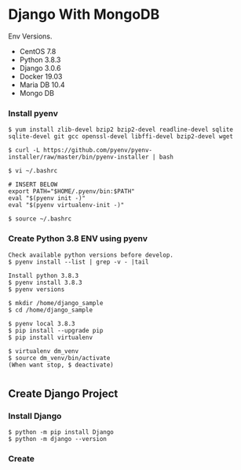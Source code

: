# Django With MongoDB

Env Versions.
  - CentOS   7.8 
  - Python   3.8.3
  - Django   3.0.6
  - Docker   19.03
  - Maria DB 10.4
  - Mongo DB 

### Install pyenv
```
$ yum install zlib-devel bzip2 bzip2-devel readline-devel sqlite sqlite-devel git gcc openssl-devel libffi-devel bzip2-devel wget

$ curl -L https://github.com/pyenv/pyenv-installer/raw/master/bin/pyenv-installer | bash
```
```
$ vi ~/.bashrc

# INSERT BELOW
export PATH="$HOME/.pyenv/bin:$PATH"
eval "$(pyenv init -)"
eval "$(pyenv virtualenv-init -)"

$ source ~/.bashrc
```

### Create Python 3.8 ENV using pyenv
```
Check available python versions before develop.
$ pyenv install --list | grep -v - |tail

Install python 3.8.3
$ pyenv install 3.8.3
$ pyenv versions

$ mkdir /home/django_sample
$ cd /home/django_sample

$ pyenv local 3.8.3
$ pip install --upgrade pip
$ pip install virtualenv

$ virtualenv dm_venv
$ source dm_venv/bin/activate
(When want stop, $ deactivate)
```
#
## Create Django Project
### Install Django
```
$ python -m pip install Django 
$ python -m django --version
```

### Create
